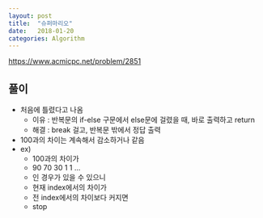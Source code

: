 ```yaml
---
layout: post
title:  "슈퍼마리오"
date:   2018-01-20
categories: Algorithm
---
```


<https://www.acmicpc.net/problem/2851>

## 풀이

- 처음에 틀렸다고 나옴
	- 이유 : 반복문의 if-else 구문에서 else문에 걸렸을 때, 바로 출력하고 return
	- 해결 : break 걸고, 반복문 밖에서 정답 출력
- 100과의 차이는 계속해서 감소하거나 같음
- ex)
	- 100과의 차이가 
	- 90 70 30 1 1 ...
	- 인 경우가 있을 수 있으니
	- 현재 index에서의 차이가 
	- 전 index에서의 차이보다 커지면
	- stop
